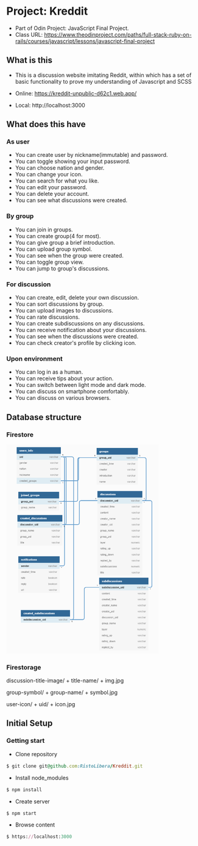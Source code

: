 # Project: Kreddit

- Part of Odin Project: JavaScript Final Project.
- Class URL: https://www.theodinproject.com/paths/full-stack-ruby-on-rails/courses/javascript/lessons/javascript-final-project

## What is this

- This is a discussion website imitating Reddit, 
  within which has a set of basic functionality to prove my understanding of Javascript and SCSS

- Online: https://kreddit-unpublic-d62c1.web.app/
- Local:  http://localhost:3000

## What does this have

### As user

- You can create user by nickname(immutable) and password.
- You can toggle showing your input password.
- You can choose nation and gender.
- You can change your icon.
- You can search for what you like.
- You can edit your password.
- You can delete your account.
- You can see what discussions were created.

### By group

- You can join in groups.
- You can create group(4 for most).
- You can give group a brief introduction.
- You can upload group symbol.
- You can see when the group were created.
- You can toggle group view.
- You can jump to group's discussions.

### For discussion

- You can create, edit, delete your own discussion.
- You can sort discussions by group.
- You can upload images to discussions.
- You can rate discussions.
- You can create subdiscussions on any discussions.
- You can receive notification about your discussions.
- You can see when the discussions were created.
- You can check creator's profile by clicking icon.

### Upon environment

- You can log in as a human.
- You can receive tips about your action.
- You can switch between light mode and dark mode.
- You can discuss on smartphone comfortably.
- You can discuss on various browsers.

## Database structure

### Firestore

<img src="https://raw.githubusercontent.com/RistoLibera/Kreddit/main/src/assets/database/database.png" width="400"/>

### Firestorage

discussion-title-image/ + title-name/ + img.jpg

group-symbol/ + group-name/ + symbol.jpg

user-icon/ + uid/ + icon.jpg

## Initial Setup

### Getting start

- Clone repository
```ruby
$ git clone git@github.com:RistoLibera/Kreddit.git
```

- Install node_modules
```ruby
$ npm install
```

- Create server
```ruby
$ npm start
```

- Browse content
```ruby
$ https://localhost:3000
```

